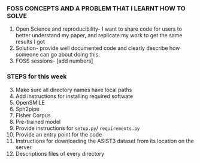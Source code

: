 ### FOSS CONCEPTS AND A PROBLEM THAT I LEARNT HOW TO SOLVE
1. Open Science and reproducibility- I want to share code for users to better understand my paper, and replicate my work to get the same results I got
  2. Solution- provide well documented code and clearly describe how someone can go about doing this.
  3. FOSS sessions- [add numbers] 

### STEPS for this week
3.  Make sure all directory names have local paths
4.  Add instructions for installing required softwate
  1. OpenSMILE
  2. Sph2pipe
  3. Fisher Corpus
  4. Pre-trained model
5. Provide instructions for `setup.py`/ `requirements.py`
6. Provide an entry point for the code
7. Instructions for downloading the ASIST3 dataset from its location on the server
8. Descriptions files of every directory    

